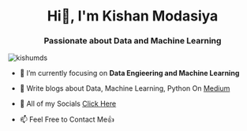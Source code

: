 <h1 align="center">Hi👋, I'm Kishan Modasiya</h1>
<h3 align="center">Passionate about Data and Machine Learning</h3>

<p align="left"> <img src="https://komarev.com/ghpvc/?username=kishumds&label=Profile%20views&color=0e75b6&style=flat" alt="kishumds" /> </p>

- 🌱 I’m currently focusing on **Data Engieering and Machine Learning**

- 📝 Write blogs about Data, Machine Learning, Python On [Medium](https://kishanmodasiya.medium.com/)

- 🔗 All of my Socials [Click Here](kishumds.bio.link)

- 📫 Feel Free to Contact Me👍
